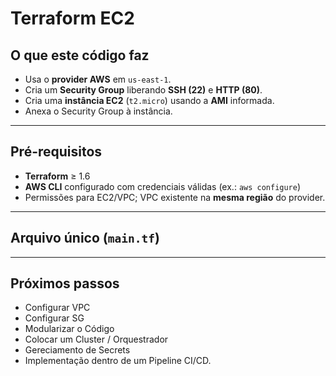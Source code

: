 # Terraform EC2

## O que este código faz
- Usa o **provider AWS** em `us-east-1`.
- Cria um **Security Group** liberando **SSH (22)** e **HTTP (80)**.
- Cria uma **instância EC2** (`t2.micro`) usando a **AMI** informada.
- Anexa o Security Group à instância.

---

## Pré-requisitos
- **Terraform** ≥ 1.6  
- **AWS CLI** configurado com credenciais válidas (ex.: `aws configure`)  
- Permissões para EC2/VPC; VPC existente na **mesma região** do provider.

---

## Arquivo único (`main.tf`)

---

## Próximos passos

- Configurar VPC
- Configurar SG
- Modularizar o Código
- Colocar um Cluster / Orquestrador
- Gereciamento de Secrets
- Implementação dentro de um Pipeline CI/CD.
